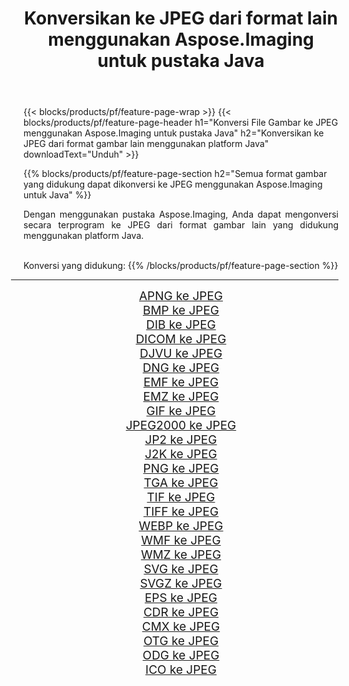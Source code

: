 ﻿---
title: Konversikan ke JPEG dari format lain menggunakan Aspose.Imaging untuk pustaka Java 
weight: 3920
url: /id/java/conversion/to/jpeg/ 
lang: id
langdirlevel: 2
locales: zh-hans,ja,it,ru,de,es,fr,nl,id,lt,pl,pt,vi,tr,ko,zh-hant,ar,hi,th,sv,cs,uk,he
description: Menggunakan Aspose.Imaging Anda dapat mengonversi ke JPEG dari format lain menggunakan Java
---

{{< blocks/products/pf/feature-page-wrap >}}
{{< blocks/products/pf/feature-page-header h1="Konversi File Gambar ke JPEG menggunakan Aspose.Imaging untuk pustaka Java" h2="Konversikan ke JPEG dari format gambar lain menggunakan platform Java" downloadText="Unduh" >}}


{{% blocks/products/pf/feature-page-section  h2="Semua format gambar yang didukung dapat dikonversi ke JPEG menggunakan Aspose.Imaging untuk Java" %}}
<p align=justify>Dengan menggunakan pustaka Aspose.Imaging, Anda dapat mengonversi secara terprogram ke JPEG dari format gambar lain yang didukung menggunakan platform Java.</p>
<br/>
Konversi yang didukung:
{{% /blocks/products/pf/feature-page-section %}}
<div class="container-fluid productfamilypage bg-gray">
    <div class="convertypes bg-gray agp-content section">
        <div class="container">
		<hr style="margin-left:-20px;"/>
		<div class="row other-converters" style="gap: 10px;font-size: 19px;text-align:center;">
		    <div class='col-md-2 other-converter remove-lp remove-rp'><a href="/imaging/id/java/conversion/apng-to-jpeg/" style="padding:15px;">APNG ke JPEG</a></div>
<div class='col-md-2 other-converter remove-lp remove-rp'><a href="/imaging/id/java/conversion/bmp-to-jpeg/" style="padding:15px;">BMP ke JPEG</a></div>
<div class='col-md-2 other-converter remove-lp remove-rp'><a href="/imaging/id/java/conversion/dib-to-jpeg/" style="padding:15px;">DIB ke JPEG</a></div>
<div class='col-md-2 other-converter remove-lp remove-rp'><a href="/imaging/id/java/conversion/dicom-to-jpeg/" style="padding:15px;">DICOM ke JPEG</a></div>
<div class='col-md-2 other-converter remove-lp remove-rp'><a href="/imaging/id/java/conversion/djvu-to-jpeg/" style="padding:15px;">DJVU ke JPEG</a></div>
<div class='col-md-2 other-converter remove-lp remove-rp'><a href="/imaging/id/java/conversion/dng-to-jpeg/" style="padding:15px;">DNG ke JPEG</a></div>
<div class='col-md-2 other-converter remove-lp remove-rp'><a href="/imaging/id/java/conversion/emf-to-jpeg/" style="padding:15px;">EMF ke JPEG</a></div>
<div class='col-md-2 other-converter remove-lp remove-rp'><a href="/imaging/id/java/conversion/emz-to-jpeg/" style="padding:15px;">EMZ ke JPEG</a></div>
<div class='col-md-2 other-converter remove-lp remove-rp'><a href="/imaging/id/java/conversion/gif-to-jpeg/" style="padding:15px;">GIF ke JPEG</a></div>
<div class='col-md-2 other-converter remove-lp remove-rp'><a href="/imaging/id/java/conversion/jpeg2000-to-jpeg/" style="padding:15px;">JPEG2000 ke JPEG</a></div>
<div class='col-md-2 other-converter remove-lp remove-rp'><a href="/imaging/id/java/conversion/jp2-to-jpeg/" style="padding:15px;">JP2 ke JPEG</a></div>
<div class='col-md-2 other-converter remove-lp remove-rp'><a href="/imaging/id/java/conversion/j2k-to-jpeg/" style="padding:15px;">J2K ke JPEG</a></div>
<div class='col-md-2 other-converter remove-lp remove-rp'><a href="/imaging/id/java/conversion/png-to-jpeg/" style="padding:15px;">PNG ke JPEG</a></div>
<div class='col-md-2 other-converter remove-lp remove-rp'><a href="/imaging/id/java/conversion/tga-to-jpeg/" style="padding:15px;">TGA ke JPEG</a></div>
<div class='col-md-2 other-converter remove-lp remove-rp'><a href="/imaging/id/java/conversion/tif-to-jpeg/" style="padding:15px;">TIF ke JPEG</a></div>
<div class='col-md-2 other-converter remove-lp remove-rp'><a href="/imaging/id/java/conversion/tiff-to-jpeg/" style="padding:15px;">TIFF ke JPEG</a></div>
<div class='col-md-2 other-converter remove-lp remove-rp'><a href="/imaging/id/java/conversion/webp-to-jpeg/" style="padding:15px;">WEBP ke JPEG</a></div>
<div class='col-md-2 other-converter remove-lp remove-rp'><a href="/imaging/id/java/conversion/wmf-to-jpeg/" style="padding:15px;">WMF ke JPEG</a></div>
<div class='col-md-2 other-converter remove-lp remove-rp'><a href="/imaging/id/java/conversion/wmz-to-jpeg/" style="padding:15px;">WMZ ke JPEG</a></div>
<div class='col-md-2 other-converter remove-lp remove-rp'><a href="/imaging/id/java/conversion/svg-to-jpeg/" style="padding:15px;">SVG ke JPEG</a></div>
<div class='col-md-2 other-converter remove-lp remove-rp'><a href="/imaging/id/java/conversion/svgz-to-jpeg/" style="padding:15px;">SVGZ ke JPEG</a></div>
<div class='col-md-2 other-converter remove-lp remove-rp'><a href="/imaging/id/java/conversion/eps-to-jpeg/" style="padding:15px;">EPS ke JPEG</a></div>
<div class='col-md-2 other-converter remove-lp remove-rp'><a href="/imaging/id/java/conversion/cdr-to-jpeg/" style="padding:15px;">CDR ke JPEG</a></div>
<div class='col-md-2 other-converter remove-lp remove-rp'><a href="/imaging/id/java/conversion/cmx-to-jpeg/" style="padding:15px;">CMX ke JPEG</a></div>
<div class='col-md-2 other-converter remove-lp remove-rp'><a href="/imaging/id/java/conversion/otg-to-jpeg/" style="padding:15px;">OTG ke JPEG</a></div>
<div class='col-md-2 other-converter remove-lp remove-rp'><a href="/imaging/id/java/conversion/odg-to-jpeg/" style="padding:15px;">ODG ke JPEG</a></div>
<div class='col-md-2 other-converter remove-lp remove-rp'><a href="/imaging/id/java/conversion/ico-to-jpeg/" style="padding:15px;">ICO ke JPEG</a></div>
                </div>
        </div>
    </div>
</div>
<br/>

